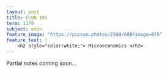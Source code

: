 ```yaml
---
layout: post
title: ECON 101
term: 1179
subject: econ
feature_image: "https://picsum.photos/2560/600?image=875"
feature_text: |
    <h2 style="color:white;"> Microeconomics </h2>
---
```


Partial notes coming soon...

